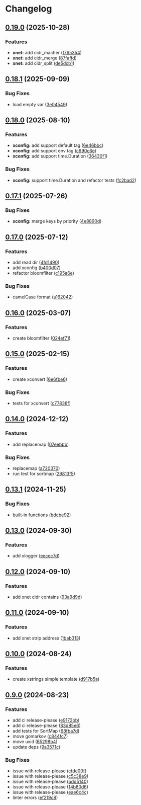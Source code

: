 # Changelog

## [0.19.0](https://github.com/vitalvas/gokit/compare/v0.18.1...v0.19.0) (2025-10-28)


### Features

* **xnet:** add cidr_macher ([f765354](https://github.com/vitalvas/gokit/commit/f7653548cb0dce582feddc262bdea993db7a7318))
* **xnet:** add cidr_merge ([87faffd](https://github.com/vitalvas/gokit/commit/87faffd268712784ce7ec899b9fd75d16665e850))
* **xnet:** add cidr_split ([de5dcb1](https://github.com/vitalvas/gokit/commit/de5dcb1897be2d1122469006c802be05ceb91116))

## [0.18.1](https://github.com/vitalvas/gokit/compare/v0.18.0...v0.18.1) (2025-09-09)


### Bug Fixes

* load empty var ([3e04549](https://github.com/vitalvas/gokit/commit/3e04549aa7964be130d30a6bb0d00cf25aa4d20e))

## [0.18.0](https://github.com/vitalvas/gokit/compare/v0.17.1...v0.18.0) (2025-08-10)


### Features

* **xconfig:** add support default tag ([6e46bbc](https://github.com/vitalvas/gokit/commit/6e46bbcd34cb656b248c80e88ed7c143fc7f1c86))
* **xconfig:** add support env tag ([c990c6e](https://github.com/vitalvas/gokit/commit/c990c6eb06e3fafc0a58927fc80b84469003871b))
* **xconfig:** add support time.Duration ([36430f1](https://github.com/vitalvas/gokit/commit/36430f1bf80828480776ec3b5e0e0e49858d8e58))


### Bug Fixes

* **xconfig:** support time.Duration and refactor tests ([fc2bad2](https://github.com/vitalvas/gokit/commit/fc2bad2c799d45f94fc7c8ba2e99623bc91f4a63))

## [0.17.1](https://github.com/vitalvas/gokit/compare/v0.17.0...v0.17.1) (2025-07-26)


### Bug Fixes

* **xconfig:** merge keys by priority ([4e8890d](https://github.com/vitalvas/gokit/commit/4e8890d446fdaefa3120d2cf206c80b86cfa075f))

## [0.17.0](https://github.com/vitalvas/gokit/compare/v0.16.0...v0.17.0) (2025-07-12)


### Features

* add read dir ([4fd1490](https://github.com/vitalvas/gokit/commit/4fd1490e24ba7b73db44c6f94922c4b872b44aa2))
* add xconfig ([b400d07](https://github.com/vitalvas/gokit/commit/b400d079ea1bc982ffabbb6c7dab983154aca204))
* refactor bloomfilter ([c195a6e](https://github.com/vitalvas/gokit/commit/c195a6e0edafe4a7910750c989e022daccfc56c0))


### Bug Fixes

* camelCase format ([a162042](https://github.com/vitalvas/gokit/commit/a16204255d5217cca7132786b2507176afce863b))

## [0.16.0](https://github.com/vitalvas/gokit/compare/v0.15.0...v0.16.0) (2025-03-07)


### Features

* create bloomfilter ([024ef71](https://github.com/vitalvas/gokit/commit/024ef71d72023c8a284a5325d4565a0cfbb23e68))

## [0.15.0](https://github.com/vitalvas/gokit/compare/v0.14.0...v0.15.0) (2025-02-15)


### Features

* create xconvert ([6e6fbe6](https://github.com/vitalvas/gokit/commit/6e6fbe6913cde3b808015885e01f696ecffbec44))


### Bug Fixes

* tests for xconvert ([c77838f](https://github.com/vitalvas/gokit/commit/c77838f66b52c455c8b0e41179e41dc3ed1077fd))

## [0.14.0](https://github.com/vitalvas/gokit/compare/v0.13.1...v0.14.0) (2024-12-12)


### Features

* add replacemap ([07eebbb](https://github.com/vitalvas/gokit/commit/07eebbbd3146bee6b165abc59d6d53b81cae1277))


### Bug Fixes

* replacemap ([a720370](https://github.com/vitalvas/gokit/commit/a7203708340b4d09ce4883cf852a9fca84df8267))
* run test for sortmap ([29813f5](https://github.com/vitalvas/gokit/commit/29813f5f4c8aef5fb3ece57f4ae6094c7aee1538))

## [0.13.1](https://github.com/vitalvas/gokit/compare/v0.13.0...v0.13.1) (2024-11-25)


### Bug Fixes

* built-in functions ([bdcbe92](https://github.com/vitalvas/gokit/commit/bdcbe92aba8865ae295010bf2628a09c84e7bec0))

## [0.13.0](https://github.com/vitalvas/gokit/compare/v0.12.0...v0.13.0) (2024-09-30)


### Features

* add xlogger ([eecec7d](https://github.com/vitalvas/gokit/commit/eecec7d4790b7c53b74dc14da95e52bcc982644b))

## [0.12.0](https://github.com/vitalvas/gokit/compare/v0.11.0...v0.12.0) (2024-09-10)


### Features

* add xnet cidr contains ([93a9d9d](https://github.com/vitalvas/gokit/commit/93a9d9d57bc5e12fe27f8a33b6b5d37dc8abad8c))

## [0.11.0](https://github.com/vitalvas/gokit/compare/v0.10.0...v0.11.0) (2024-09-10)


### Features

* add xnet strip address ([1bab313](https://github.com/vitalvas/gokit/commit/1bab313fae2562b25e8cc12d42fabd792c21f3d1))

## [0.10.0](https://github.com/vitalvas/gokit/compare/v0.9.0...v0.10.0) (2024-08-24)


### Features

* create xstrings simple template ([d917b5a](https://github.com/vitalvas/gokit/commit/d917b5a8c58a2405eb74a3495a0e64b6623b4f01))

## [0.9.0](https://github.com/vitalvas/gokit/compare/v0.8.0...v0.9.0) (2024-08-23)


### Features

* add ci release-please ([e9172bb](https://github.com/vitalvas/gokit/commit/e9172bb473af00c32a39ed26774fd3f8a15d39dc))
* add ci release-please ([83d85e6](https://github.com/vitalvas/gokit/commit/83d85e6c044b0d1d664dbf4f2ccbc266525e6593))
* add tests for SortMap ([68fba7d](https://github.com/vitalvas/gokit/commit/68fba7d1157dc1be0a25de35ebfa173a89a3ab2f))
* move gomarkov ([c844fc7](https://github.com/vitalvas/gokit/commit/c844fc773ab051ac84aecb076e3cba816cc3fb64))
* move uxid ([65298b4](https://github.com/vitalvas/gokit/commit/65298b431fe0fc8aa399e7fc9b44bffe2652ab5d))
* update deps ([9a3571c](https://github.com/vitalvas/gokit/commit/9a3571c26299cae18119bf46c55107a330ce5754))


### Bug Fixes

* issue with release-please ([cfde00f](https://github.com/vitalvas/gokit/commit/cfde00fa4ade4bb331a6f66cac97fc2dc948dcda))
* issue with release-please ([c5c38e9](https://github.com/vitalvas/gokit/commit/c5c38e9b44e7913b4ac6f9158e3fd2cc5cf6063e))
* issue with release-please ([bdd5140](https://github.com/vitalvas/gokit/commit/bdd514000d18e0bf06d5fb4c42a001b8c019466d))
* issue with release-please ([14b80d6](https://github.com/vitalvas/gokit/commit/14b80d6f2bd2eccad6c7c36ede6457eb6dfb46bb))
* issue with release-please ([eae6c4c](https://github.com/vitalvas/gokit/commit/eae6c4c5ea22c5465e30cd419ef2c502d5a38b46))
* linter errors ([ef219c8](https://github.com/vitalvas/gokit/commit/ef219c86e52d2d7ffe4385d4f6adcc94a3c16067))
